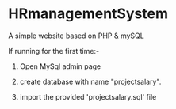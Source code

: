 # HRmanagementSystem
A simple website based on PHP & mySQL

If running for the first time:-

1. Open MySql admin page

2. create database with name "projectsalary".

3. import the provided 'projectsalary.sql' file
